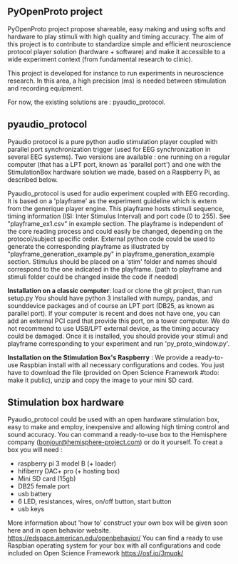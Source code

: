 ## PyOpenProto project

PyOpenProto project propose shareable, easy making and using softs and hardware to play stimuli with high quality and timing accuracy.
The aim of this project is to contribute to standardize simple and efficient neuroscience protocol player solution (hardware + software) and make it accessible to a wide experiment context (from fundamental research to clinic).

This project is developed for instance to run experiments in neuroscience research. In this area, a high precision (ms) is needed between stimulation and recording equipment.  

For now, the existing solutions are : pyaudio_protocol.

## pyaudio_protocol
Pyaudio protocol is a pure python audio stimulation player coupled with parallel port synchronization trigger (used for EEG synchronization in several EEG systems).
Two versions are available : one running on a regular computer (that has a LPT port, known as 'parallel port') and one with the StimulationBox hardware solution we made, based on a Raspberry Pi, as described below.

Pyaudio_protocol is used for audio experiment coupled with EEG recording. It is based on a 'playframe' as the experiment guideline which is extern from the generique player engine. This playframe hosts stimuli sequence, timing information (ISI: Inter Stimulus Interval) and port code (0 to 255). See "playframe_ex1.csv" in  example section. The playframe is independent of the core reading process and could easily be changed, depending on the protocol/subject specific order. External python code could be used to generate the corresponding playframe as illustrated by "playframe_generation_example.py" in playframe_generation_example section. Stimulus should be placed on a 'stim' folder and names should correspond to the one indicated in the playframe. (path to playframe and stimuli folder could be changed inside the code if needed)

**Installation on a classic computer**: load or clone the git project, than run setup.py
You should have python 3 installed with numpy, pandas, and sounddevice packages and of course an LPT port (DB25, as known as parallel port). If your computer is recent and does not have one, you can add an external PCI card that provide this port, on a tower computer. We do not recommend to use USB/LPT external device, as the timing accuracy could be damaged.
Once it is installed, you should provide your stimuli and playframe corresponding to your experiment and run 'py_proto_window.py'.

**Installation on the Stimulation Box's Raspberry** :
We provide a ready-to-use Raspbian install with all necessary configurations and codes. You just have to download the file (provided on Open Science Framework #todo: make it public), unzip and copy the image to your mini SD card.


## Stimulation box hardware
Pyaudio_protocol could be used with an open hardware stimulation box, easy to make and employ, inexpensive and allowing high timing control and sound accuracy.
You can command a ready-to-use box to the Hemisphere company (bonjour@hemisphere-project.com) or do it yourself.
To creat a box you will need :
- raspberry pi 3 model B (+ loader)
- hifiberry DAC+ pro (+ hosting box)
- Mini SD card (15gb)
- DB25 female port
- usb battery
- 6 LED, resistances, wires, on/off button, start button
- usb keys

More information about 'how to' construct your own box will be given soon here and in open behavior website. https://edspace.american.edu/openbehavior/
You can find a ready to use Raspbian operating system for your box with all configurations and code included on Open Science Framework https://osf.io/3muqk/
